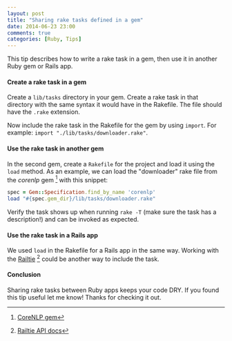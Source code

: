 ```yaml
---
layout: post
title: "Sharing rake tasks defined in a gem"
date: 2014-06-23 23:00
comments: true
categories: [Ruby, Tips]
---
```


This tip describes how to write a rake task in a gem, then use it in another Ruby gem or Rails app.

#### Create a rake task in a gem

Create a `lib/tasks` directory in your gem. Create a rake task in that directory with the same syntax it would have in the Rakefile. The file should have the `.rake` extension.

Now include the rake task in the Rakefile for the gem by using `import`. For example: `import "./lib/tasks/downloader.rake"`.

#### Use the rake task in another gem

In the second gem, create a `Rakefile` for the project and load it using the `load` method. As an example, we can load the "downloader" rake file from the *corenlp* gem [^gem] with this snippet:

``` ruby
spec = Gem::Specification.find_by_name 'corenlp'
load "#{spec.gem_dir}/lib/tasks/downloader.rake"
```

Verify the task shows up when running `rake -T` (make sure the task has a description!) and can be invoked as expected.

#### Use the rake task in a Rails app

We used `load` in the Rakefile for a Rails app in the same way. Working with the [Railtie](http://api.rubyonrails.org/classes/Rails/Railtie.html) [^railtie] could be another way to include the task.

#### Conclusion

Sharing rake tasks between Ruby apps keeps your code DRY. If you found this tip useful let me know! Thanks for checking it out.

[^gem]: [CoreNLP gem](https://github.com/andyatkinson/corenlp)

[^railtie]: [Railtie API docs](http://api.rubyonrails.org/classes/Rails/Railtie.html)